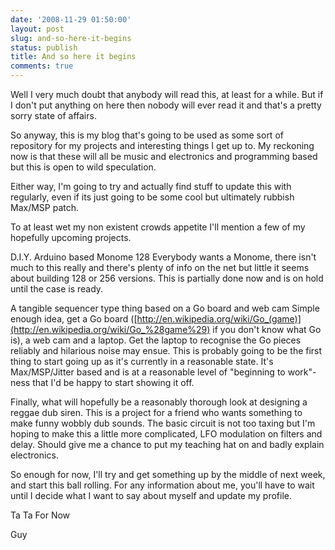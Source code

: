```yaml
---
date: '2008-11-29 01:50:00'
layout: post
slug: and-so-here-it-begins
status: publish
title: And so here it begins
comments: true
---
```


Well I very much doubt that anybody will read this, at least for a while. But if I don't put anything on here then nobody will ever read it and that's a pretty sorry state of affairs.

So anyway, this is my blog that's going to be used as some sort of repository for my projects and interesting things I get up to. My reckoning now is that these will all be music and electronics and programming based but this is open to wild speculation.

Either way, I'm going to try and actually find stuff to update this with regularly, even if its just going to be some cool but ultimately rubbish Max/MSP patch.

To at least wet my non existent crowds appetite I'll mention a few of my hopefully upcoming projects.

D.I.Y. Arduino based Monome 128
Everybody wants a Monome, there isn't much to this really and there's plenty of info on the net but little it seems about building 128 or 256 versions. This is partially done now and is on hold until the case is ready.

A tangible sequencer type thing based on a Go board and web cam
Simple enough idea, get a Go board ([http://en.wikipedia.org/wiki/Go_(game)](http://en.wikipedia.org/wiki/Go_%28game%29) if you don't know what Go is), a web cam and a laptop. Get the laptop to recognise the Go pieces reliably and hilarious noise may ensue.
This is probably going to be the first thing to start going up as it's currently in a reasonable state. It's Max/MSP/Jitter based and is at a reasonable level of "beginning to work"-ness that I'd be happy to start showing it off.

Finally, what will hopefully be a reasonably thorough look at designing a reggae dub siren. This is a project for a friend who wants something to make funny wobbly dub sounds. The basic circuit is not too taxing but I'm hoping to make this a little more complicated, LFO modulation on filters and delay. Should give me a chance to put my teaching hat on and badly explain electronics.




So enough for now, I'll try and get something up by the middle of next week, and start this ball rolling. For any information about me, you'll have to wait until I decide what I want to say about myself and update my profile.


Ta Ta For Now

Guy



